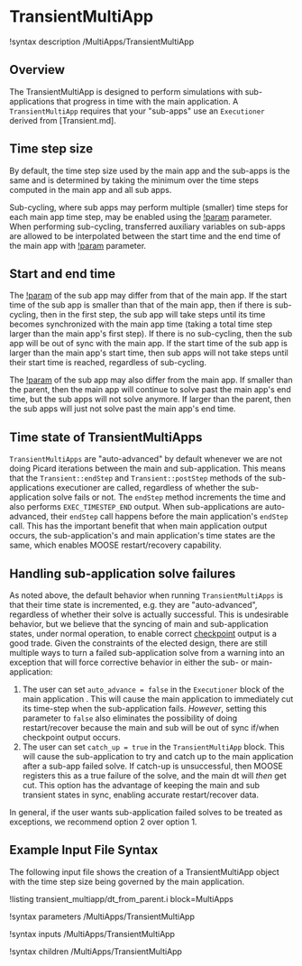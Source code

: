 # TransientMultiApp

!syntax description /MultiApps/TransientMultiApp

## Overview

The TransientMultiApp is designed to perform simulations with sub-applications that progress in
time with the main application.  A `TransientMultiApp` requires that your "sub-apps" use an
`Executioner` derived from [Transient.md].

## Time step size

By default, the time step size used by the main app and the sub-apps is the same
and is determined by taking the minimum over the time steps computed in the main
app and all sub apps.

Sub-cycling, where sub apps may perform multiple (smaller) time
steps for each main app time step, may be enabled using the
[!param](/MultiApps/TransientMultiApp/sub_cycling) parameter.
When performing sub-cycling, transferred auxiliary variables on sub-apps are allowed to be
interpolated between the start time and the end time of the main app with
[!param](/MultiApps/TransientMultiApp/interpolate_transfers) parameter.

## Start and end time

The [!param](/Executioner/Transient/start_time) of the sub app may differ from
that of the main app.
If the start time of the sub app is smaller than that of the main app, then if there
is sub-cycling, then in the first step, the sub app will take steps until its time
becomes synchronized with the main app time (taking a total time step larger
than the main app's first step). If there is no sub-cycling, then the sub app
will be out of sync with the main app. If the start time of the sub app is
larger than the main app's start time, then sub apps will not take steps until
their start time is reached, regardless of sub-cycling.

The [!param](/Executioner/Transient/end_time) of the sub app may also differ from
the main app. If smaller than the parent, then the main app will continue to
solve past the main app's end time, but the sub apps will not solve anymore.
If larger than the parent, then the sub apps will just not solve past the main
app's end time.

## Time state of TransientMultiApps

`TransientMultiApps` are "auto-advanced" by default whenever we are not doing
Picard iterations between the main and sub-application. This means that the
`Transient::endStep` and `Transient::postStep` methods of the sub-applications
executioner are called, regardless of whether the sub-application solve fails or
not. The `endStep` method increments the time and also performs
`EXEC_TIMESTEP_END` output. When sub-applications are auto-advanced, their
`endStep` call happens before the main application's `endStep` call. This has
the important benefit that when main application output occurs, the
sub-application's and main application's time states are the same, which
enables MOOSE restart/recovery capability.

## Handling sub-application solve failures

As noted above, the default behavior when running `TransientMultiApps` is that
their time state is incremented, e.g. they are "auto-advanced", regardless of
whether their solve is actually successful. This is undesirable behavior, but we
believe that the syncing of main and sub-application states, under normal
operation, to enable correct [checkpoint](/Checkpoint.md) output is a good
trade. Given the constraints of the elected design, there are still multiple ways to turn a failed
sub-application solve from a warning into an exception that will force corrective
behavior in either the sub- or main-application:

1. The user can set `auto_advance = false` in the `Executioner` block of the
   main application . This will cause the main application to immediately cut
   its time-step when the sub-application fails. *However*, setting this
   parameter to `false` also eliminates the possibility of doing restart/recover
   because the main and sub will be out of sync if/when checkpoint output occurs.
2. The user can set `catch_up = true` in the `TransientMultiApp` block. This
   will cause the sub-application to try and catch up to the main application
   after a sub-app failed solve. If catch-up is unsuccessful, then MOOSE
   registers this as a true failure of the solve, and the main dt will *then*
   get cut. This option has the advantage of keeping the main and sub
   transient states in sync, enabling accurate restart/recover data.

In general, if the user wants sub-application failed solves to be treated as
exceptions, we recommend option 2 over option 1.

## Example Input File Syntax

The following input file shows the creation of a TransientMultiApp object with the time step
size being governed by the main application.

!listing transient_multiapp/dt_from_parent.i block=MultiApps

!syntax parameters /MultiApps/TransientMultiApp

!syntax inputs /MultiApps/TransientMultiApp

!syntax children /MultiApps/TransientMultiApp
